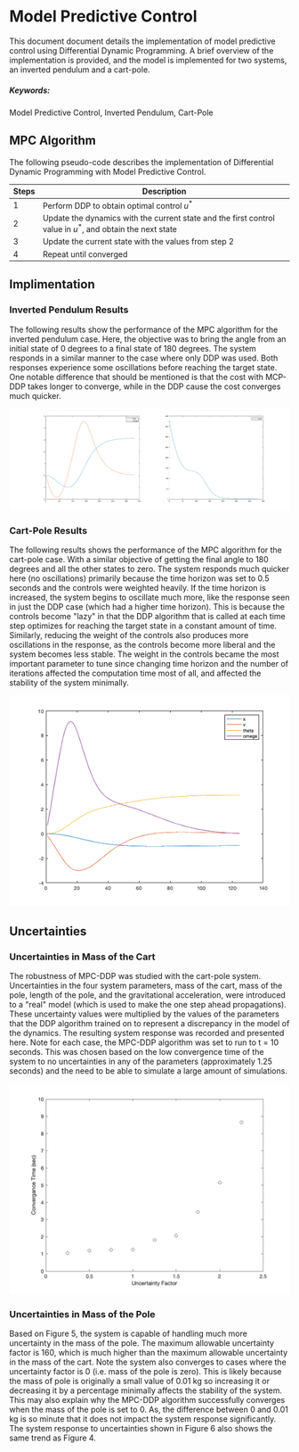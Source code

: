 # Model Predictive Control

This document document details the implementation of model predictive control using Differential Dynamic Programming. A brief overview of the implementation is provided, and the model is implemented for two systems, an inverted pendulum and a cart-pole. 

##### Keywords: 

Model Predictive Control, Inverted Pendulum, Cart-Pole


## MPC Algorithm 
The following pseudo-code describes the implementation of Differential Dynamic Programming with Model Predictive Control. 

| Steps | Description | 
| ----- | ----------- | 
| 1 | Perform DDP to obtain optimal control $u^*$ | 
| 2 | Update the dynamics with the current state and the first control value in $u^*$, and obtain the next state | 
| 3 | Update the current state with the values from step 2 | 
| 4 | Repeat until converged | 

## Implimentation 

### Inverted Pendulum Results 

The following results show the performance of the MPC algorithm for the inverted pendulum case. Here, the objective was to bring the angle from an initial state of 0 degrees to a final state of 180 degrees. The system responds in a similar manner to the case where only DDP was used. Both responses experience some oscillations before reaching the target state. One notable difference that should be mentioned is that the cost with MCP-DDP takes longer to converge, while in the DDP cause the cost converges much quicker. 

<img src="./plots/pendulum.png" width="600">

### Cart-Pole Results 

The following results shows the performance of the MPC algorithm for the cart-pole case. With a similar objective of getting the final angle to 180 degrees and all the other states to zero. The system responds much quicker here (no oscillations) primarily because the time horizon was set to 0.5 seconds and the controls were weighted heavily. If the time horizon is increased, the system begins to oscillate much more, like the response seen in just the DDP case (which had a higher time horizon). This is because the controls become "lazy" in that the DDP algorithm that is called at each time step optimizes for reaching the target state in a constant amount of time. Similarly, reducing the weight of the controls also produces more oscillations in the response, as the controls become more liberal and the system becomes less stable. The weight in the controls became the most important parameter to tune since changing time horizon and the number of iterations affected the computation time most of all, and affected the stability of the system minimally.  

<img src="./plots/cartpole.png" width="900">

## Uncertainties 

### Uncertainties in Mass of the Cart 

The robustness of MPC-DDP was studied with the cart-pole system. Uncertainties in the four system parameters, mass of the cart, mass of the pole, length of the pole, and the gravitational acceleration, were introduced to a "real" model (which is used to make the one step ahead propagations). These uncertainty values were multiplied by the values of the parameters that the DDP algorithm trained on to represent a discrepancy in the model of the dynamics. The resulting system response was recorded and presented here. Note for each case, the MPC-DDP algorithm was set to run to t = 10 seconds. This was chosen based on the low convergence time of the system to no uncertainties in any of the parameters (approximately 1.25 seconds) and the need to be able to simulate a large amount of simulations.

<img src="./plots/cp_mc_err.png" width="600">

### Uncertainties in Mass of the Pole 

Based on Figure 5, the system is capable of handling much more uncertainty in the mass of the pole. The maximum allowable uncertainty factor is 160, which is much higher than the maximum allowable uncertainty in the mass of the cart. Note the system also converges to cases where the uncertainty factor is 0 (i.e. mass of the pole is zero). This is likely because the mass of pole is originally a small value of 0.01 kg so increasing it or decreasing it by a percentage minimally affects the stability of the system. This may also explain why the MPC-DDP algorithm successfully converges when the mass of the pole is set to 0. As, the difference between 0 and 0.01 kg is so minute that it does not impact the system response significantly. The system response to uncertainties shown in Figure 6 also shows the same trend as Figure 4.
